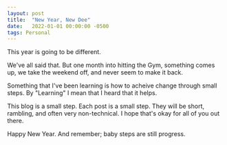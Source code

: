 ```yaml
---
layout: post
title:  "New Year, New Dee"
date:   2022-01-01 00:00:00 -0500
tags: Personal
---
```

This year is going to be different.

We've all said that. But one month into hitting the Gym, something comes up, we take the weekend off, and never seem to make it back.

Something that I've been learning is how to acheive change through small steps. By "Learning" I mean that I heard that it helps.

This blog is a small step. Each post is a small step. They will be short, rambling, and often very non-technical. I hope that's okay for all of you out there.

Happy New Year. And remember; baby steps are still progress.
